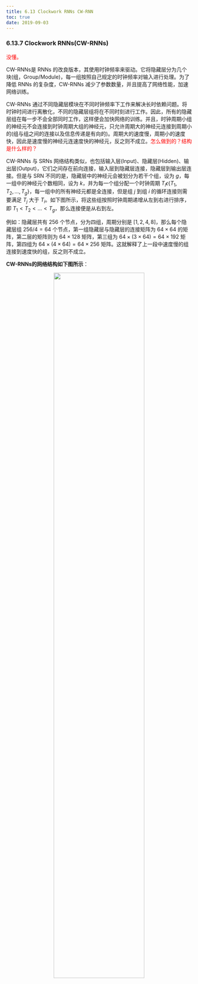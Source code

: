 ```yaml
---
title: 6.13 Clockwork RNNs CW-RNN
toc: true
date: 2019-09-03
---
```


### 6.13.7 Clockwork RNNs(CW-RNNs)

<span style="color:red;">没懂。</span>

CW-RNNs是 RNNs 的改良版本，其使用时钟频率来驱动。它将隐藏层分为几个块(组，Group/Module)，每一组按照自己规定的时钟频率对输入进行处理。为了降低 RNNs 的复杂度，CW-RNNs 减少了参数数量，并且提高了网络性能，加速网络训练。

CW-RNNs 通过不同隐藏层模块在不同时钟频率下工作来解决长时依赖问题。将时钟时间进行离散化，不同的隐藏层组将在不同时刻进行工作。因此，所有的隐藏层组在每一步不会全部同时工作，这样便会加快网络的训练。并且，时钟周期小组的神经元不会连接到时钟周期大组的神经元，只允许周期大的神经元连接到周期小的(组与组之间的连接以及信息传递是有向的)。周期大的速度慢，周期小的速度快，因此是速度慢的神经元连速度快的神经元，反之则不成立。<span style="color:red;">怎么做到的？结构是什么样的？</span>

CW-RNNs 与 SRNs 网络结构类似，也包括输入层(Input)、隐藏层(Hidden)、输出层(Output)，它们之间存在前向连接，输入层到隐藏层连接，隐藏层到输出层连接。但是与 SRN 不同的是，隐藏层中的神经元会被划分为若干个组，设为 $g​$，每一组中的神经元个数相同，设为 $k​$，并为每一个组分配一个时钟周期 $T_i\epsilon\{T_1,T_2,...,T_g\}​$，每一组中的所有神经元都是全连接，但是组 $j​$ 到组 $i​$ 的循环连接则需要满足 $T_j​$ 大于 $T_i​$。如下图所示，将这些组按照时钟周期递增从左到右进行排序，即 $T_1<T_2<...<T_g​$，那么连接便是从右到左。

例如：隐藏层共有 $256$ 个节点，分为四组，周期分别是 $[1,2,4,8]$，那么每个隐藏层组 $256/4=64$ 个节点，第一组隐藏层与隐藏层的连接矩阵为 $64\times​64$ 的矩阵，第二层的矩阵则为 $64\times​128$ 矩阵，第三组为 $64\times​(3\times​64)=64\times192$ 矩阵，第四组为 $64\times​(4\times​64)=64\times​256$ 矩阵。这就解释了上一段中速度慢的组连接到速度快的组，反之则不成立。

**CW-RNNs的网络结构如下图所示**：

<p align="center">
    <img width="70%" height="70%" src="http://images.iterate.site/blog/image/20190722/QSj5TUI78yJo.png?imageslim">
</p>
